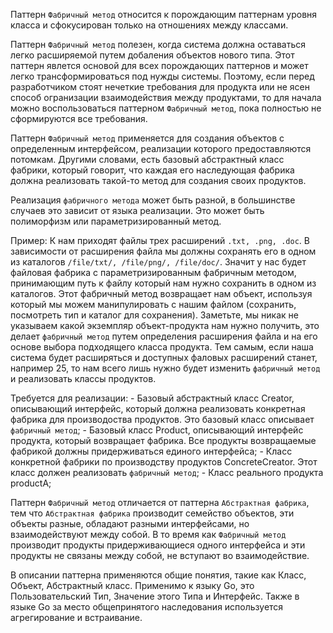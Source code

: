 Паттерн `Фабричный метод` относится к порождающим паттернам уровня класса и сфокусирован только на отношениях между классами.

Паттерн `Фабричный метод` полезен, когда система должна оставаться легко расширяемой путем добаления объектов нового типа. Этот паттерн явлется
основой для всех порождающих паттернов и может легко трансформироваться под нужды системы. Поэтому, если перед разработчиком стоят нечеткие
требования для продукта или не ясен способ огранизации взаимодействия между продуктами, то для начала можно воспользоваться паттерном 
`Фабричный метод`, пока полностью не сформируются все требования.

Паттерн `Фабричный метод` применяется для создания объектов с определенным интерфейсом, реализации которого предоставляются потомкам. Другими
словами, есть базовый абстрактный класс фабрики, который говорит, что каждая его наследующая фабрика должна реализовать такой-то метод для
создания своих продуктов.

Реализация `фабричного метода` может быть разной, в большинстве случаев это зависит от языка реализации. Это может быть полиморфизм или параметризированный метод.

Пример: К нам приходят файлы трех расширений `.txt, .png, .doc`. В зависимости от расширения файла мы должны сохранять его в одном из каталогов 
`/file/txt/, /file/png/, /file/doc/`. Значит у нас будет файловая фабрика с параметризированным фабричным методом, принимающим путь к файлу 
который нам нужно сохранить в одном из каталогов. Этот фабричный метод возвращает нам объект, используя который мы можем манипулировать с нашим
файлом (сохранить, посмотреть тип и каталог для сохранения). Заметьте, мы никак не указываем какой экземпляр объект-продукта нам нужно получить,
это делает `фабричный метод` путем определения расширения файла и на его основе выбора подходящего класса продукта. Тем самым, если наша система
будет расширяться и доступных фаловых расширений станет, например 25, то нам всего лишь нужно будет изменить `фабричный метод` и реализовать
классы продуктов.

Требуется для реализации:
	- Базовый абстрактный класс Creator, описывающий интерфейс, который должна реализовать конкретная фабрика для производоства продуктов. Это
	базовый класс описывает `фабричный метод`;
	- Базовый класс Product, описывающий интерфейс продукта, который возвращает фабрика. Все продукты возвращаемые фабрикой должны
	придерживаться единого интерфейса;
	- Класс конкретной фабрики по производству продуктов ConcreteCreator. Этот класс должен реализовать `фабричный метод`;
	- Класс реального продукта productA;

Паттерн `Фабричный метод` отличается от паттерна `Абстрактная фабрика`, тем что `Абстрактная фабрика` производит семейство объектов, эти объекты разные, обладают разными интерфейсами, но взаимодействуют между собой. В то время как `Фабричный метод` производит продукты придерживающиеся одного интерфейса и эти продукты не связаны между собой, не вступают во взаимодействие.

В описании паттерна применяются общие понятия, такие как Класс, Объект, Абстрактный класс. Применимо к языку Go, это Пользовательский Тип,
Значение этого Типа и Интерфейс. Также в языке Go за место общепринятого наследования используется агрегирование и встраивание.